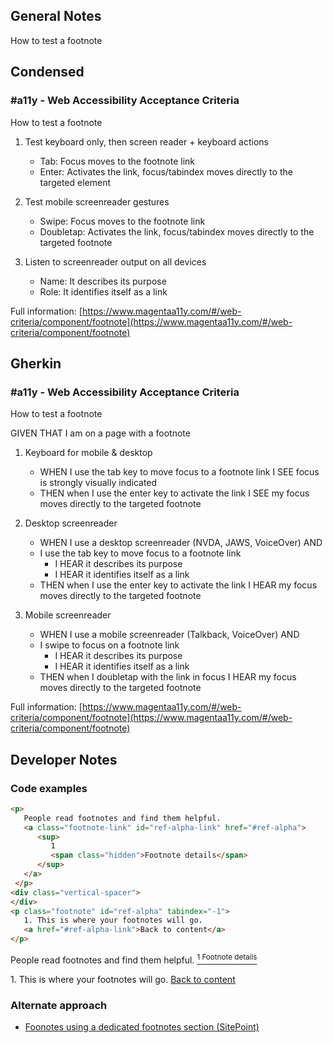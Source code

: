## General Notes

How to test a footnote

## Condensed

### #a11y - Web Accessibility Acceptance Criteria

How to test a footnote

1. Test keyboard only, then screen reader + keyboard actions

   - Tab: Focus moves to the footnote link
   - Enter: Activates the link, focus/tabindex moves directly to the targeted element 

2. Test mobile screenreader gestures

   - Swipe: Focus moves to the footnote link
   - Doubletap: Activates the link, focus/tabindex moves directly to the targeted footnote

3. Listen to screenreader output on all devices

   - Name: It describes its purpose
   - Role: It identifies itself as a link

Full information: [https://www.magentaa11y.com/#/web-criteria/component/footnote](https://www.magentaa11y.com/#/web-criteria/component/footnote)

## Gherkin

### #a11y - Web Accessibility Acceptance Criteria

How to test a footnote

GIVEN THAT I am on a page with a footnote

1. Keyboard for mobile & desktop

   - WHEN I use the tab key to move focus to a footnote link I SEE focus is strongly visually indicated
   - THEN when I use the enter key to activate the link I SEE my focus moves directly to the targeted footnote

2. Desktop screenreader

   - WHEN I use a desktop screenreader (NVDA, JAWS, VoiceOver) AND 
   - I use the tab key to move focus to a footnote link
      - I HEAR it describes its purpose
      - I HEAR it identifies itself as a link
   - THEN when I use the enter key to activate the link I HEAR my focus moves directly to the targeted footnote

3. Mobile screenreader

   - WHEN I use a mobile screenreader (Talkback, VoiceOver) AND
   - I swipe to focus on a footnote link
      - I HEAR it describes its purpose
      - I HEAR it identifies itself as a link
   - THEN when I doubletap with the link in focus I HEAR my focus moves directly to the targeted footnote

Full information: [https://www.magentaa11y.com/#/web-criteria/component/footnote](https://www.magentaa11y.com/#/web-criteria/component/footnote)

## Developer Notes

### Code examples

```html
<p>
   People read footnotes and find them helpful.
   <a class="footnote-link" id="ref-alpha-link" href="#ref-alpha">
      <sup>
         1
         <span class="hidden">Footnote details</span>
      </sup>
   </a>
 </p>
<div class="vertical-spacer">
</div>
<p class="footnote" id="ref-alpha" tabindex="-1">
   1. This is where your footnotes will go.
   <a href="#ref-alpha-link">Back to content</a>
</p>
```

<!-- TODO: class="vertical-spacer" isn't showcasing the vast difference between the footnote link and the footnote note; also the href intentions aren't set up correctly - will need fixing -->

<example>
<p>
   People read footnotes and find them helpful.
   <a class="footnote-link" id="ref-alpha-link" href="#ref-alpha">
      <sup>
         1
         <span class="hidden">Footnote details</span>
      </sup>
   </a>
 </p>
<div class="vertical-spacer">
</div>
<p class="footnote" id="ref-alpha" tabindex="-1">
   1. This is where your footnotes will go.
   <a href="#ref-alpha-link">Back to content</a>
</p>
</example>

### Alternate approach

- [Foonotes using a dedicated footnotes section (SitePoint)](https://www.sitepoint.com/accessible-footnotes-css/)
